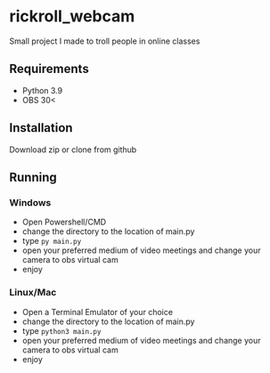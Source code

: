 # rickroll_webcam
Small project I made to troll people in online classes

## Requirements

- Python 3.9
- OBS 30<

## Installation

Download zip or clone from github

## Running

### Windows

- Open Powershell/CMD 
- change the directory to the location of main.py
- type `py main.py`
- open your preferred medium of video meetings and change your camera to obs virtual cam
- enjoy

### Linux/Mac


- Open a Terminal Emulator of your choice
- change the directory to the location of main.py
- type `python3 main.py`
- open your preferred medium of video meetings and change your camera to obs virtual cam
- enjoy
